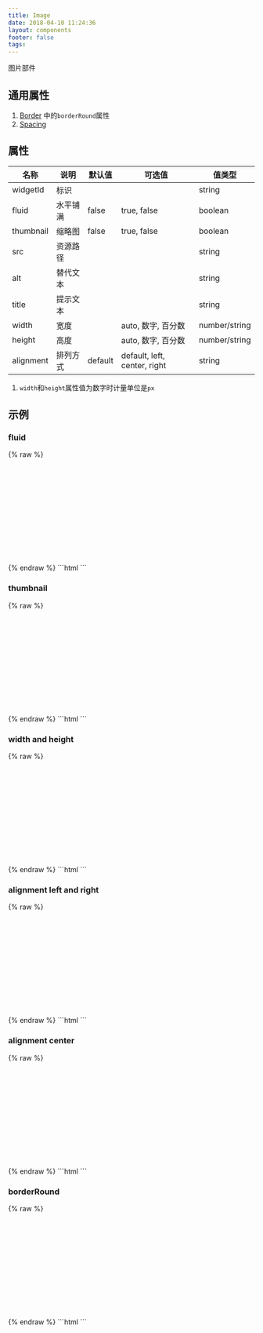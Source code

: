 ```yaml
---
title: Image
date: 2018-04-10 11:24:36
layout: components
footer: false
tags:
---
```


图片部件

## 通用属性

1. [Border](../Utilities/Border.html) 中的`borderRound`属性
1. [Spacing](../Utilities/Spacing.html)

## 属性

| 名称 | 说明 | 默认值 | 可选值 | 值类型 |
| ----- | ------ | ----- | ----- | --------- |
| widgetId| 标识 | | | string |
| fluid | 水平铺满 | false | true, false | boolean |
| thumbnail | 缩略图 | false | true, false | boolean |
| src | 资源路径 | | | string |
| alt | 替代文本 | | | string |
| title | 提示文本 | | | string |
| width | 宽度 | | auto, 数字, 百分数 | number/string |
| height | 高度 | | auto, 数字, 百分数 | number/string |
| alignment | 排列方式 | default | default, left, center, right | string |

1. `width`和`height`属性值为数字时计量单位是`px`

## 示例

### fluid

{% raw %}
<div style="height:200px;">
    <db-img src="https://lorempixel.com/300/150/" fluid="true" alt="demo" width="100%" height="90%"></db-img>
</div>
{% endraw %}
```html
<db-img src="..." fluid="true" alt="demo"></db-img>
```

### thumbnail

{% raw %}
<div style="height:200px;">
    <db-img src="https://lorempixel.com/300/150/" thumbnail="true" alt="demo"></db-img>
</div>
{% endraw %}
```html
<db-img src="..." thumbnail="true" alt="demo"></db-img>
```

### width and height

{% raw %}
<div style="height:200px;">
    <db-img src="https://lorempixel.com/300/150/" alt="demo" width="400" height="90%"></db-img>
</div>
{% endraw %}
```html
<db-img src="..." alt="demo" width="400" height="90%"></db-img>
```

### alignment left and right

{% raw %}
<div style="height:200px;">
    <db-img src="https://lorempixel.com/300/150/" alt="demo" alignment="left" height="90%"></db-img>
    <db-img src="https://lorempixel.com/300/150/" alt="demo" alignment="right" height="90%"></db-img>
</div>
{% endraw %}
```html
<db-img src="..." alt="demo" alignment="left"></db-img>
<db-img src="..." alt="demo" alignment="right"></db-img>
```

### alignment center

{% raw %}
<div style="height:200px;">
    <db-img src="https://lorempixel.com/300/150/" alt="demo" alignment="center" height="90%"></db-img>
</div>
{% endraw %}
```html
<db-img src="..." alt="demo" alignment="center"></db-img>
```

### borderRound

{% raw %}
<div style="height:200px;">
    <db-img src="https://lorempixel.com/300/150/" alt="demo" borderRound="circle" height="100%" width="200"></db-img>
</div>
{% endraw %}
```html
<db-img src="..." alt="demo" borderRound="circle" height="200" width="200"></db-img>
```